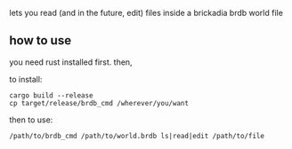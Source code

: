 lets you read (and in the future, edit) files inside a brickadia brdb world file

## how to use
you need rust installed first. then,

to install:
```
cargo build --release
cp target/release/brdb_cmd /wherever/you/want
```

then to use:
```
/path/to/brdb_cmd /path/to/world.brdb ls|read|edit /path/to/file
```

